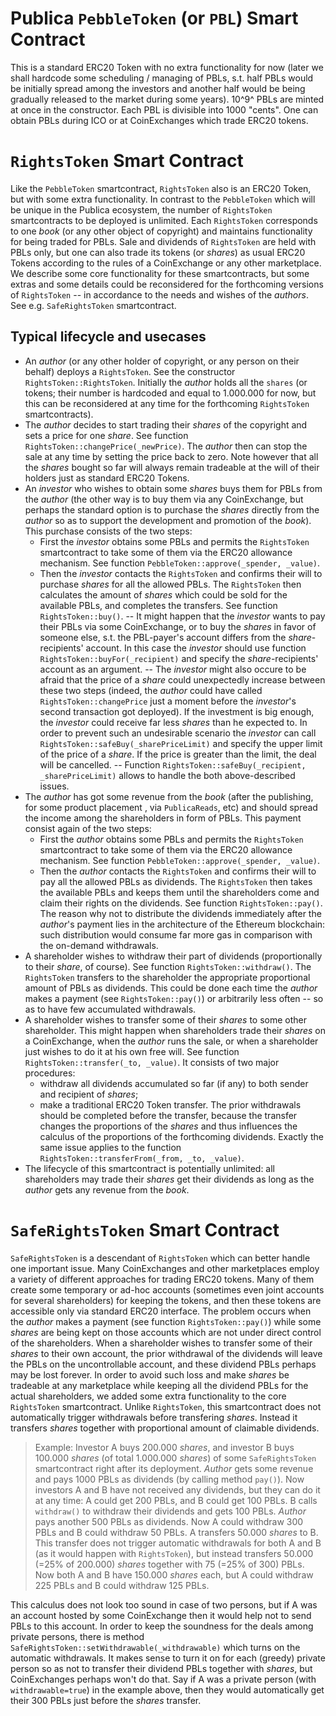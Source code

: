 # Publica `PebbleToken` (or `PBL`) Smart Contract
This is a standard ERC20 Token with no extra functionality for now (later we shall hardcode some scheduling / managing of PBLs, s.t. half PBLs would be initially spread among the investors and another half would be being gradually released to the market during some years).
10^9^ PBLs are minted at once in the constructor. Each PBL is divisible into 1000 "cents".
One can obtain PBLs during ICO or at CoinExchanges which trade ERC20 tokens.

# `RightsToken` Smart Contract
Like the `PebbleToken` smartcontract, `RightsToken` also is an ERC20 Token, but with some extra functionality.
In contrast to the `PebbleToken` which will be unique in the Publica ecosystem, the number of `RightsToken` smartcontracts to be deployed is unlimited. Each `RightsToken` corresponds to one *book* (or any other object of copyright) and maintains functionality for being traded for PBLs.
Sale and dividends of `RightsToken` are held with PBLs only, but one can also trade its tokens (or *shares*) as usual ERC20 Tokens according to the rules of a CoinExchange or any other marketplace.
We describe some core functionality for these smartcontracts, but some extras and some details could be reconsidered for the forthcoming versions of `RightsToken` -- in accordance to the needs and wishes of the *authors*. See e.g. `SafeRightsToken` smartcontract.

## Typical lifecycle and usecases
- An *author* (or any other holder of copyright, or any person on their behalf) deploys a `RightsToken`. See the constructor `RightsToken::RightsToken`.
Initially the *author* holds all the `shares` (or tokens; their number is hardcoded and equal to 1.000.000 for now, but this can be reconsidered at any time for the forthcoming `RightsToken` smartcontracts).
- The *author* decides to start trading their *shares* of the copyright and sets a price for one *share*. See function `RightsToken::changePrice(_newPrice)`.
The *author* then can stop the sale at any time by setting the price back to zero. Note however that all the *shares* bought so far will always remain tradeable at the will of their holders just as standard ERC20 Tokens.
- An *investor* who wishes to obtain some *shares* buys them for PBLs from the *author* (the other way is to buy them via any CoinExchange, but perhaps the standard option is to purchase the *shares* directly from the *author* so as to support the development and promotion of the *book*). This purchase consists of the two steps:
  - First the *investor* obtains some PBLs and permits the `RightsToken` smartcontract to take some of them via the ERC20 allowance mechanism. See function `PebbleToken::approve(_spender, _value)`.
  - Then the *investor* contacts the `RightsToken` and confirms their will to purchase *shares* for all the allowed PBLs. The `RightsToken` then calculates the amount of *shares* which could be sold for the available PBLs, and completes the transfers. See function `RightsToken::buy()`.
    -- It might happen that the *investor* wants to pay their PBLs via some CoinExchange, or to buy the *shares* in favor of someone else, s.t. the PBL-payer's account differs from the *share*-recipients' account. In this case the *investor* should use function `RightsToken::buyFor(_recipient)` and specify the *share*-recipients' account as an argument.
    -- The *investor* might also occure to be afraid that the price of a *share* could unexpectedly increase between these two steps (indeed, the *author* could have called `RightsToken::changePrice` just a moment before the *investor*'s second transaction got deployed). If the investment is big enough, the *investor* could receive far less *shares* than he expected to. In order to prevent such an undesirable scenario the *investor* can call `RightsToken::safeBuy(_sharePriceLimit)` and specify the upper limit of the price of a *share*. If the price is greater than the limit, the deal will be cancelled.
    -- Function `RightsToken::safeBuy(_recipient, _sharePriceLimit)` allows to handle the both above-described issues.
- The *author* has got some revenue from the *book* (after the publishing, for some product placement , via `PublicaReads`, etc) and should spread the income among the shareholders in form of PBLs. This payment consist again of the two steps:
  - First the *author* obtains some PBLs and permits the `RightsToken` smartcontract to take some of them via the ERC20 allowance mechanism. See function `PebbleToken::approve(_spender, _value)`.
  - Then the *author* contacts the `RightsToken` and confirms their will to pay all the allowed PBLs as dividends. The `RightsToken` then takes the available PBLs and keeps them until the shareholders come and claim their rights on the dividends. See function `RightsToken::pay()`. The reason why not to distribute the dividends immediately after the *author*'s payment lies in the architecture of the Ethereum blockchain: such distribution would consume far more gas in comparison with the on-demand withdrawals.
- A shareholder wishes to withdraw their part of dividends (proportionally to their *share*, of course). See function `RightsToken::withdraw()`.
The `RightsToken` transfers to the shareholder the appropriate proportional amount of PBLs as dividends. This could be done each time the *author* makes a payment (see `RightsToken::pay()`) or arbitrarily less often -- so as to have few accumulated withdrawals.
- A shareholder wishes to transfer some of their *shares* to some other shareholder. This might happen when shareholders trade their *shares* on a CoinExchange, when the *author* runs the sale, or when a shareholder just wishes to do it at his own free will. See function `RightsToken::transfer(_to, _value)`. It consists of two major procedures:
  - withdraw all dividends accumulated so far (if any) to both sender and recipient of *shares*;
  - make a traditional ERC20 Token transfer.
The prior withdrawals should be completed before the transfer, because the transfer changes the proportions of the *shares* and thus influences the calculus of the proportions of the forthcoming dividends.
Exactly the same issue applies to the function `RightsToken::transferFrom(_from, _to, _value)`.
- The lifecycle of this smartcontract is potentially unlimited: all shareholders may trade their *shares* get their dividends as long as the *author* gets any revenue from the *book*.

# `SafeRightsToken` Smart Contract
`SafeRightsToken` is a descendant of `RightsToken` which can better handle one important issue.
Many CoinExchanges and other marketplaces employ a variety of different approaches for trading ERC20 tokens. Many of them create some temporary or ad-hoc accounts (sometimes even joint accounts for several shareholders) for keeping the tokens, and then these tokens are accessible only via standard ERC20 interface.
The problem occurs when the *author* makes a payment (see function `RightsToken::pay()`) while some *shares* are being kept on those accounts which are not under direct control of the shareholders. When a shareholder wishes to transfer some of their *shares* to their own account, the prior withdrawal of the dividends will leave the PBLs on the uncontrollable account, and these dividend PBLs perhaps may be lost forever.
In order to avoid such loss and make *shares* be tradeable at any marketplace while keeping all the dividend PBLs for the actual shareholders, we added some extra functionality to the core `RightsToken` smartcontract.
Unlike `RightsToken`, this smartcontract does not automatically trigger withdrawals before transfering *shares*. Instead it transfers *shares* together with proportional amount of claimable dividends.

> Example:
> Investor A buys 200.000 *shares*, and investor B buys 100.000 *shares* (of total 1.000.000 *shares*) of some `SafeRightsToken` smartcontract right after its deployment.
> *Author* gets some revenue and pays 1000 PBLs as dividends (by calling method `pay()`).
> Now investors A and B have not received any dividends, but they can do it at any time: A could get 200 PBLs, and B could get 100 PBLs.
> B calls `withdraw()` to withdraw their dividends and gets 100 PBLs.
> *Author* pays another 500 PBLs as dividends.
> Now A could withdraw 300 PBLs and B could withdraw 50 PBLs.
> A transfers 50.000 *shares* to B.
> This transfer does not trigger automatic withdrawals for both A and B (as it would happen with `RightsToken`), but instead transfers 50.000 (=25% of 200.000) *shares* together with 75 (=25% of 300) PBLs.
> Now both A and B have 150.000 *shares* each, but A could withdraw 225 PBLs and B could withdraw 125 PBLs.

This calculus does not look too sound in case of two persons, but if A was an account hosted by some CoinExchange then it would help not to send PBLs to this account. In order to keep the soundness for the deals among private persons, there is method `SafeRightsToken::setWithdrawable(_withdrawable)` which turns on the automatic withdrawals.
It makes sense to turn it on for each (greedy) private person so as not to transfer their dividend PBLs together with *shares*, but CoinExchanges perhaps won't do that. Say if A was a private person (with `withdrawable=true`) in the example above, then they would automatically get their 300 PBLs just before the *shares* transfer.

